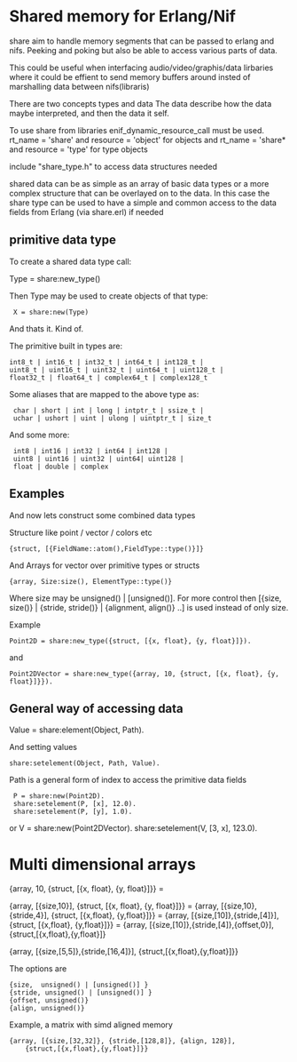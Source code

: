 # Shared memory for Erlang/Nif

share aim to handle memory segments that can be passed
to erlang and nifs. Peeking and poking but also be able
to access various parts of data.

This could be useful when interfacing audio/video/graphis/data
lirbaries where it could be effient to send memory buffers
around insted of marshalling data between nifs(libraris)

There are two concepts types and data
The data describe how the data maybe interpreted, and
then the data it self.

To use share from libraries enif_dynamic_resource_call must be used.
rt_name = 'share' and resource = 'object' for objects
and
rt_name = 'share* and resource = 'type' for type objects

include "share_type.h" to access data structures needed


shared data can be as simple as an array of basic data types
or a more complex structure that can be overlayed on to the
data. In this case the share type can be used to have a simple
and common access to the data fields from Erlang (via share.erl) if needed

## primitive data type

To create a shared data type call:

   Type = share:new_type(<type>)

Then Type may be used to create objects of that type:

     X = share:new(Type)

And thats it. Kind of.

The primitive built in types are:

    int8_t | int16_t | int32_t | int64_t | int128_t |
    uint8_t | uint16_t | uint32_t | uint64_t | uint128_t |
    float32_t | float64_t | complex64_t | complex128_t

Some aliases that are mapped to the above type as:

     char | short | int | long | intptr_t | ssize_t |
     uchar | ushort | uint | ulong | uintptr_t | size_t
     
And some more:

     int8 | int16 | int32 | int64 | int128 |
     uint8 | uint16 | uint32 | uint64| uint128 |
     float | double | complex

## Examples
And now lets construct some combined data types

Structure like point / vector / colors etc

    {struct, [{FieldName::atom(),FieldType::type()}]}

And Arrays for vector over primitive types or structs

    {array, Size:size(), ElementType::type()}

Where size may be unsigned() | [unsigned()]. For more control then
[{size, size()} | {stride, stride()} | {alignment, align()} ..] is used
instead of only size.

Example

    Point2D = share:new_type({struct, [{x, float}, {y, float}]}).

and

    Point2DVector = share:new_type({array, 10, {struct, [{x, float}, {y, float}]}}).

## General way of accessing data

   Value = share:element(Object, Path).

And setting values

    share:setelement(Object, Path, Value).

Path is a general form of index to access the primitive data fields

     P = share:new(Point2D).
     share:setelement(P, [x], 12.0).
     share:setelement(P, [y], 1.0).

or
     V = share:new(Point2DVector).
     share:setelement(V, [3, x], 123.0).

# Multi dimensional arrays

  {array, 10, {struct, [{x, float}, {y, float}]}} =

  {array, [{size,10}], {struct, [{x, float}, {y, float}]}} =
  {array, [{size,10}, {stride,4}], {struct, [{x,float}, {y,float}]}} =
  {array, [{size,[10]},{stride,[4]}], {struct, [{x,float}, {y,float}]}} =
  {array, [{size,[10]},{stride,[4]},{offset,0}],{struct,[{x,float},{y,float}]}

  {array, [{size,[5,5]},{stride,[16,4]}], {struct,[{x,float},{y,float}]}}

The options are

    {size,  unsigned() | [unsigned()] }
    {stride, unsigned() | [unsigned()] }
    {offset, unsigned()}
    {align, unsigned()}

Example, a matrix with simd aligned memory


	{array, [{size,[32,32]}, {stride,[128,8]}, {align, 128}],
		{struct,[{x,float},{y,float}]}}
